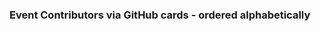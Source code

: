 <script async src="https://cdn.jsdelivr.net/github-cards/latest/widget.js" charset="utf-8">{newline}</script>
### Event Contributors via GitHub cards - ordered alphabetically

<div class="github-card" data-github="alanpoulain" data-width="400" data-height="150" data-theme="default"></div>
<div class="github-card" data-github="alcaeus" data-width="400" data-height="150" data-theme="default"></div>
<div class="github-card" data-github="alexander-schranz" data-width="400" data-height="150" data-theme="default"></div>
<div class="github-card" data-github="antograssiot" data-width="400" data-height="150" data-theme="default"></div>
<div class="github-card" data-github="chalasr" data-width="400" data-height="150" data-theme="default"></div>
<div class="github-card" data-github="curry684" data-width="400" data-height="150" data-theme="default"></div>
<div class="github-card" data-github="dbrumann" data-width="400" data-height="150" data-theme="default"></div>
<div class="github-card" data-github="dbu" data-width="400" data-height="150" data-theme="default"></div>
<div class="github-card" data-github="deguif" data-width="400" data-height="150" data-theme="default"></div>
<div class="github-card" data-github="derrabus" data-width="400" data-height="150" data-theme="default"></div>
<div class="github-card" data-github="Deuchnord" data-width="400" data-height="150" data-theme="default"></div>
<div class="github-card" data-github="dmaicher" data-width="400" data-height="150" data-theme="default"></div>
<div class="github-card" data-github="drupol" data-width="400" data-height="150" data-theme="default"></div>
<div class="github-card" data-github="dxvargas" data-width="400" data-height="150" data-theme="default"></div>
<div class="github-card" data-github="fabpot" data-width="400" data-height="150" data-theme="default"></div>
<div class="github-card" data-github="fancyweb " data-width="400" data-height="150" data-theme="default"></div>
<div class="github-card" data-github="greg0ire" data-width="400" data-height="150" data-theme="default"></div>
<div class="github-card" data-github="GregoireHebert" data-width="400" data-height="150" data-theme="default"></div>
<div class="github-card" data-github="HeahDude" data-width="400" data-height="150" data-theme="default"></div>
<div class="github-card" data-github="hhamon" data-width="400" data-height="150" data-theme="default"></div>
<div class="github-card" data-github="jderusse" data-width="400" data-height="150" data-theme="default"></div>
<div class="github-card" data-github="jewome62" data-width="400" data-height="150" data-theme="default"></div>
<div class="github-card" data-github="jfhovinne" data-width="400" data-height="150" data-theme="default"></div>
<div class="github-card" data-github="jfthuillier" data-width="400" data-height="150" data-theme="default"></div>
<div class="github-card" data-github="joelwurtz" data-width="400" data-height="150" data-theme="default"></div>
<div class="github-card" data-github="linaori" data-width="400" data-height="150" data-theme="default"></div>
<div class="github-card" data-github="llaakkkk" data-width="400" data-height="150" data-theme="default"></div>
<div class="github-card" data-github="lsmith77" data-width="400" data-height="150" data-theme="default"></div>
<div class="github-card" data-github="lyrixx" data-width="400" data-height="150" data-theme="default"></div>
<div class="github-card" data-github="maidmaid" data-width="400" data-height="150" data-theme="default"></div>
<div class="github-card" data-github="michaelcullum" data-width="400" data-height="150" data-theme="default"></div>
<div class="github-card" data-github="michellesanver" data-width="400" data-height="150" data-theme="default"></div>
<div class="github-card" data-github="mpdude" data-width="400" data-height="150" data-theme="default"></div>
<div class="github-card" data-github="Nek-" data-width="400" data-height="150" data-theme="default"></div>
<div class="github-card" data-github="netlooker" data-width="400" data-height="150" data-theme="default"></div>
<div class="github-card" data-github="nicolas-grekas" data-width="400" data-height="150" data-theme="default"></div>
<div class="github-card" data-github="Nyholm" data-width="400" data-height="150" data-theme="default"></div>
<div class="github-card" data-github="ocramius" data-width="400" data-height="150" data-theme="default"></div>
<div class="github-card" data-github="OskarStark" data-width="400" data-height="150" data-theme="default"></div>
<div class="github-card" data-github="ostrolucky" data-width="400" data-height="150" data-theme="default"></div>
<div class="github-card" data-github="pborreli" data-width="400" data-height="150" data-theme="default"></div>
<div class="github-card" data-github="simperfit" data-width="400" data-height="150" data-theme="default"></div>
<div class="github-card" data-github="soyuka" data-width="400" data-height="150" data-theme="default"></div>
<div class="github-card" data-github="sroze" data-width="400" data-height="150" data-theme="default"></div>
<div class="github-card" data-github="sstok" data-width="400" data-height="150" data-theme="default"></div>
<div class="github-card" data-github="stof" data-width="400" data-height="150" data-theme="default"></div>
<div class="github-card" data-github="tgalopin" data-width="400" data-height="150" data-theme="default"></div>
<div class="github-card" data-github="theofidry" data-width="400" data-height="150" data-theme="default"></div>
<div class="github-card" data-github="TimoBakx" data-width="400" data-height="150" data-theme="default"></div>
<div class="github-card" data-github="Tobion" data-width="400" data-height="150" data-theme="default"></div>
<div class="github-card" data-github="toflar" data-width="400" data-height="150" data-theme="default"></div>
<div class="github-card" data-github="tucksaun" data-width="400" data-height="150" data-theme="default"></div>
<div class="github-card" data-github="vincentchalamon" data-width="400" data-height="150" data-theme="default"></div>
<div class="github-card" data-github="voidtek" data-width="400" data-height="150" data-theme="default"></div>
<div class="github-card" data-github="vudaltsov" data-width="400" data-height="150" data-theme="default"></div>
<div class="github-card" data-github="wouterj" data-width="400" data-height="150" data-theme="default"></div>
<div class="github-card" data-github="xabbuh" data-width="400" data-height="150" data-theme="default"></div>
<div class="github-card" data-github="yceruto" data-width="400" data-height="150" data-theme="default"></div>
